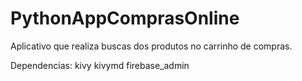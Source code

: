 # PythonAppComprasOnline
Aplicativo que realiza buscas dos produtos no carrinho de compras.

Dependencias:
kivy
kivymd
firebase_admin